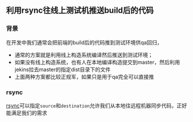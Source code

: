 ## 利用rsync往线上测试机推送build后的代码

### 背景

在开发中我们通常会把前端的build后的代码推到测试环境供qa回归，

+ 通常的方案就是利用线上构造系统编译然后推送到测试环境；
+ 如果没有线上构造系统，也有人在本地编译构造提交到master，然后利用jekins拉去master的指定dist目录下的文件
+ 上面两种方案都比较正规军，如果只是用于qa完全可以直接推


### rsync

[rsync](https://www.npmjs.com/package/rsync)可以指定`source`和`destination`允许我们从本地往远程机器同步代码，正好能满足我们的需求


### 